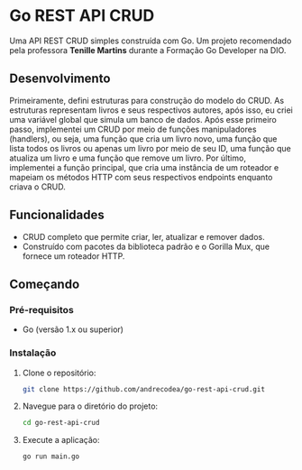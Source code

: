 # Go REST API CRUD

Uma API REST CRUD simples construída com Go. Um projeto recomendado pela professora **Tenille Martins** durante a Formação Go Developer na DIO.

## Desenvolvimento
Primeiramente, defini estruturas para construção do modelo do CRUD. As estruturas representam livros e seus respectivos autores, após isso, eu criei uma variável global que simula um banco de dados. Após esse primeiro passo, implementei um CRUD por meio de funções manipuladores (handlers), ou seja, uma função que cria um livro novo, uma função que lista todos os livros ou apenas um livro por meio de seu ID, uma função que atualiza um livro e uma função que remove um livro. Por último, implementei a função principal, que cria uma instância de um roteador e mapeiam os métodos HTTP com seus respectivos endpoints enquanto criava o CRUD.

## Funcionalidades

- CRUD completo que permite criar, ler, atualizar e remover dados.
- Construído com pacotes da biblioteca padrão e o Gorilla Mux, que fornece um roteador HTTP.

## Começando

### Pré-requisitos

- Go (versão 1.x ou superior)

### Instalação

1. Clone o repositório:
   ```sh
   git clone https://github.com/andrecodea/go-rest-api-crud.git
   ```
2. Navegue para o diretório do projeto:
   ```sh
   cd go-rest-api-crud
   ```
3. Execute a aplicação:
   ```sh
   go run main.go
   ```